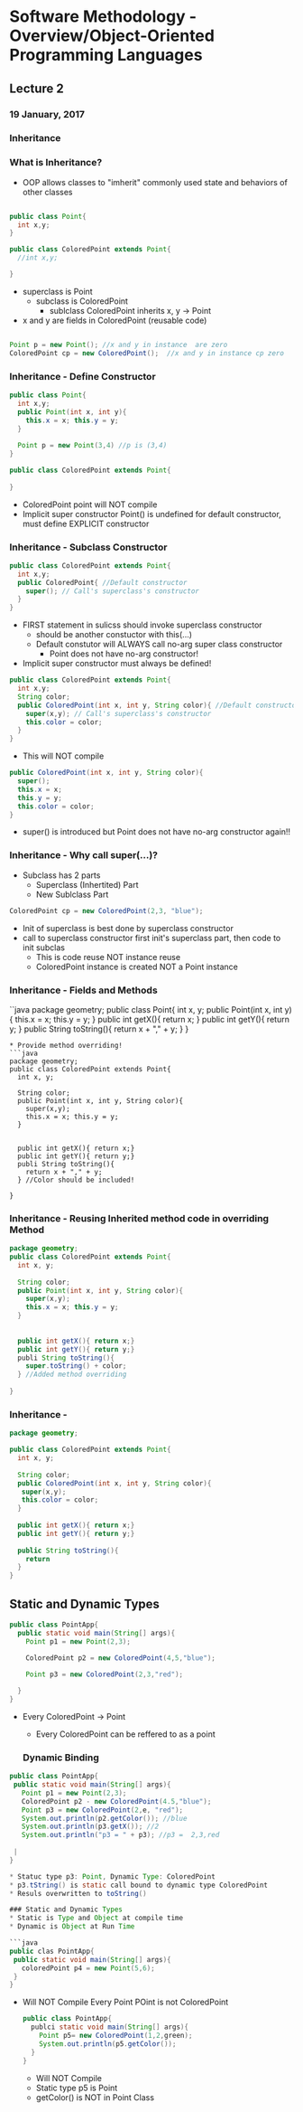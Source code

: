 # Software Methodology - Overview/Object-Oriented Programming Languages

## Lecture 2
### 19 January, 2017

### Inheritance

### What is Inheritance?
* OOP allows classes to "imherit" commonly used state and behaviors of other classes

```java

public class Point{
  int x,y;
}

public class ColoredPoint extends Point{
  //int x,y;

}
```
* superclass is Point
  * subclass is ColoredPoint
    * sublclass ColoredPoint inherits x, y -> Point
* x and y are fields in ColoredPoint (reusable code)

```java

Point p = new Point(); //x and y in instance  are zero
ColoredPoint cp = new ColoredPoint();  //x and y in instance cp zero

```

### Inheritance - Define Constructor
```java
public class Point{
  int x,y;
  public Point(int x, int y){
    this.x = x; this.y = y;
  }
  
  Point p = new Point(3,4) //p is (3,4)
}

public class ColoredPoint extends Point{
 
}
```
* ColoredPoint point will NOT compile
 * Implicit super constructor Point() is undefined for default constructor, must define EXPLICIT constructor
 
### Inheritance - Subclass Constructor

```java
public class ColoredPoint extends Point{
  int x,y;
  public ColoredPoint{ //Default constructor
    super(); // Call's superclass's constructor
  }
}
```
* FIRST statement in sulicss should invoke superclass constructor
  * should be another constuctor with this(...)
  * Default constutor will ALWAYS call no-arg super class constructor
    * Point does not have no-arg constructor!
* Implicit super constructor must always be defined!

```java
public class ColoredPoint extends Point{
  int x,y;
  String color;
  public ColoredPoint(int x, int y, String color){ //Default constructor
    super(x,y); // Call's superclass's constructor
    this.color = color;
  }
}
```

* This will NOT compile
```java
public ColoredPoint(int x, int y, String color){
  super();
  this.x = x;
  this.y = y;
  this.color = color;
}
```
* super() is introduced but Point does not have no-arg constructor again!!

### Inheritance - Why call super(...)?
* Subclass has 2 parts
  * Superclass (Inhertited) Part
  * New Sublclass Part

```java
ColoredPoint cp = new ColoredPoint(2,3, "blue");
```
* Init of superclass is best done by superclass constructor
* call to superclass constructor first init's superclass part, then code to init subclas
  * This is code reuse NOT instance reuse
   * ColoredPoint instance is created NOT a Point instance

### Inheritance - Fields and Methods
``java
package geometry;
public class Point{
  int x, y;
  public Point(int x, int y){
    this.x = x; this.y = y;
  }
  public int getX(){
    return x;
  }
   public int getY(){
    return y;
  }
  public String toString(){
    return x + "," + y;
  }
}
```
* Provide method overriding!
```java
package geometry;
public class ColoredPoint extends Point{
  int x, y;
  
  String color;
  public Point(int x, int y, String color){
    super(x,y);
    this.x = x; this.y = y;
  }
  
  
  public int getX(){ return x;}
  public int getY(){ return y;}
  publi String toString(){
    return x + "," + y;
  } //Color should be included!
  
}
```

### Inheritance - Reusing Inherited method code in overriding Method
```java
package geometry;
public class ColoredPoint extends Point{
  int x, y;
  
  String color;
  public Point(int x, int y, String color){
    super(x,y);
    this.x = x; this.y = y;
  }
  
  
  public int getX(){ return x;}
  public int getY(){ return y;}
  publi String toString(){
    super.toString() + color;
  } //Added method overriding
  
}
```

### Inheritance - 

```java
package geometry;

public class ColoredPoint extends Point{
  int x, y;
  
  String color;
  public ColoredPoint(int x, int y, String color){
   super(x,y);
   this.color = color;
  }
  
  public int getX(){ return x;}
  public int getY(){ return y;}
  
  public String toString(){
    return 
  }
} 
```
## Static and Dynamic Types

```java
public class PointApp{
  public static void main(String[] args){
    Point p1 = new Point(2,3);

    ColoredPoint p2 = new ColoredPoint(4,5,"blue");
    
    Point p3 = new ColoredPoint(2,3,"red");

  }
}


```
* Every ColoredPoint -> Point
  * Every ColoredPoint can be reffered to as a point
  
  ### Dynamic Binding
  
 ```java
 public class PointApp{
  public static void main(String[] args){
    Point p1 = new Point(2,3);
    ColoredPoint p2 - new ColoredPoint(4.5,"blue");
    Point p3 = new ColoredPoint(2,e, "red");
    System.out.println(p2.getColor()); //blue
    System.out.println(p3.getX()); //2
    System.out.println("p3 = " + p3); //p3 =  2,3,red
    
  |
 }
 
* Statuc type p3: Point, Dynamic Type: ColoredPoint
* p3.tString() is static call bound to dynamic type ColoredPoint
* Resuls overwritten to toString()

### Static and Dynamic Types
* Static is Type and Object at compile time
* Dynamic is Object at Run Time

```java
public clas PointApp{
  public static void main(String[] args){
    coloredPoint p4 = new Point(5,6);
  }
}
```

* Will NOT Compile Every Point
  POint is not ColoredPoint
  
  ```java
  public class PointApp{
    publci static void main(String[] args){
      Point p5= new ColoredPoint(1,2,green);
      System.out.println(p5.getColor());
    } 
  }
  
  ```
  * Will NOT Compile
  * Static type p5 is Point
  * getColor() is NOT in Point Class
